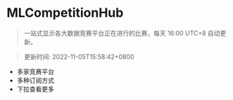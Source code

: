 # MLCompetitionHub

> 一站式显示各大数据竞赛平台正在进行的比赛，每天 16:00 UTC+8 自动更新。
  
> 更新时间: 2022-11-05T15:58:42+0800 

* 多家竞赛平台
* 多种订阅方式
* 下拉查看更多